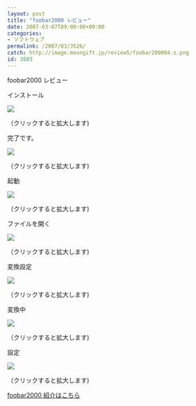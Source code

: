 ```yaml
---
layout: post
title: "foobar2000 レビュー"
date: 2007-03-07T09:00:00+09:00
categories:
- ソフトウェア
permalink: /2007/03/3526/
catch: http://image.moongift.jp/review5/foobar200004.s.png
id: 3503
---
```

foobar2000 レビュー  
<!--more-->

インストール

  

[![](http://image.moongift.jp/review5/foobar200001.s.png)](http://image.moongift.jp/review5/foobar200001.png)  
  
（クリックすると拡大します)

  

完了です。

  

[![](http://image.moongift.jp/review5/foobar200002.s.png)](http://image.moongift.jp/review5/foobar200002.png)  
  
（クリックすると拡大します)

  

起動

  

  

[![](http://image.moongift.jp/review5/foobar200003.s.png)](http://image.moongift.jp/review5/foobar200003.png)  
  
（クリックすると拡大します)

  

ファイルを開く

  

[![](http://image.moongift.jp/review5/foobar200004.s.png)](http://image.moongift.jp/review5/foobar200004.png)  
  
（クリックすると拡大します)

  

変換設定

  

[![](http://image.moongift.jp/review5/foobar200005.s.png)](http://image.moongift.jp/review5/foobar200005.png)  
  
（クリックすると拡大します)

  

変換中

  

[![](http://image.moongift.jp/review5/foobar200006.s.png)](http://image.moongift.jp/review5/foobar200006.png)  
  
（クリックすると拡大します)

  

設定

  

[![](http://image.moongift.jp/review5/foobar200007.s.png)](http://image.moongift.jp/review5/foobar200007.png)  
  
（クリックすると拡大します)

  

[foobar2000 紹介はこちら](http://fw.moongift.jp/intro/i-3525.html)

